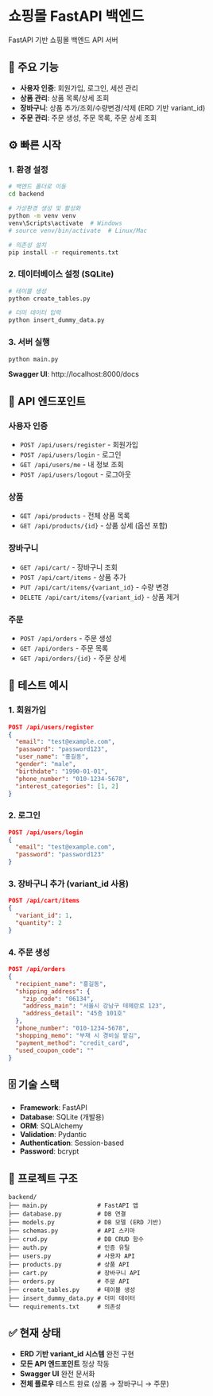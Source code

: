 # 쇼핑몰 FastAPI 백엔드

FastAPI 기반 쇼핑몰 백엔드 API 서버

## 🚀 주요 기능

- **사용자 인증**: 회원가입, 로그인, 세션 관리
- **상품 관리**: 상품 목록/상세 조회
- **장바구니**: 상품 추가/조회/수량변경/삭제 (ERD 기반 variant_id)
- **주문 관리**: 주문 생성, 주문 목록, 주문 상세 조회

## ⚙️ 빠른 시작

### 1. 환경 설정
```bash
# 백엔드 폴더로 이동
cd backend

# 가상환경 생성 및 활성화
python -m venv venv
venv\Scripts\activate  # Windows
# source venv/bin/activate  # Linux/Mac

# 의존성 설치
pip install -r requirements.txt
```

### 2. 데이터베이스 설정 (SQLite)
```bash
# 테이블 생성
python create_tables.py

# 더미 데이터 입력
python insert_dummy_data.py
```

### 3. 서버 실행
```bash
python main.py
```

**Swagger UI**: http://localhost:8000/docs

## 🔗 API 엔드포인트

### 사용자 인증
- `POST /api/users/register` - 회원가입
- `POST /api/users/login` - 로그인
- `GET /api/users/me` - 내 정보 조회
- `POST /api/users/logout` - 로그아웃

### 상품
- `GET /api/products` - 전체 상품 목록
- `GET /api/products/{id}` - 상품 상세 (옵션 포함)

### 장바구니
- `GET /api/cart/` - 장바구니 조회
- `POST /api/cart/items` - 상품 추가
- `PUT /api/cart/items/{variant_id}` - 수량 변경
- `DELETE /api/cart/items/{variant_id}` - 상품 제거

### 주문
- `POST /api/orders` - 주문 생성
- `GET /api/orders` - 주문 목록
- `GET /api/orders/{id}` - 주문 상세

## 📝 테스트 예시

### 1. 회원가입
```json
POST /api/users/register
{
  "email": "test@example.com",
  "password": "password123",
  "user_name": "홍길동",
  "gender": "male",
  "birthdate": "1990-01-01",
  "phone_number": "010-1234-5678",
  "interest_categories": [1, 2]
}
```

### 2. 로그인
```json
POST /api/users/login
{
  "email": "test@example.com",
  "password": "password123"
}
```

### 3. 장바구니 추가 (variant_id 사용)
```json
POST /api/cart/items
{
  "variant_id": 1,
  "quantity": 2
}
```

### 4. 주문 생성
```json
POST /api/orders
{
  "recipient_name": "홍길동",
  "shipping_address": {
    "zip_code": "06134",
    "address_main": "서울시 강남구 테헤란로 123",
    "address_detail": "45층 101호"
  },
  "phone_number": "010-1234-5678",
  "shopping_memo": "부재 시 경비실 맡김",
  "payment_method": "credit_card",
  "used_coupon_code": ""
}
```

## 🗄️ 기술 스택

- **Framework**: FastAPI
- **Database**: SQLite (개발용)
- **ORM**: SQLAlchemy
- **Validation**: Pydantic
- **Authentication**: Session-based
- **Password**: bcrypt

## 📁 프로젝트 구조

```
backend/
├── main.py              # FastAPI 앱
├── database.py          # DB 연결
├── models.py            # DB 모델 (ERD 기반)
├── schemas.py           # API 스키마
├── crud.py              # DB CRUD 함수
├── auth.py              # 인증 유틸
├── users.py             # 사용자 API
├── products.py          # 상품 API
├── cart.py              # 장바구니 API
├── orders.py            # 주문 API
├── create_tables.py     # 테이블 생성
├── insert_dummy_data.py # 더미 데이터
└── requirements.txt     # 의존성
```

## ✅ 현재 상태

- **ERD 기반 variant_id 시스템** 완전 구현
- **모든 API 엔드포인트** 정상 작동
- **Swagger UI** 완전 문서화
- **전체 플로우** 테스트 완료 (상품 → 장바구니 → 주문)